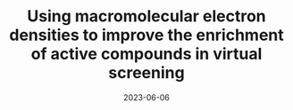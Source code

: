 ---
title: "Using macromolecular electron densities to improve the enrichment of active compounds in virtual screening"
date: "2023-06-06"
authors: "Ma W, Zhang W, Le Y, Shi X, Xu Q, Xiao Y, Dou Y, Wang X, Zhou W, Peng W, Zhang H, Huang B"
reviewers: "San Felipe CJ, Yamamura H, Fraser J"
image: "/static/img/reviews/2023_ma.png"

peer-review:
 - biorxiv_version: "2023.04.04.535535"
 - prereview_beta: "doi-10.1101-2023.04.04.535535"
---